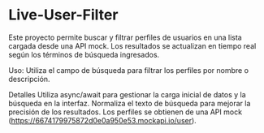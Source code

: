 # Live-User-Filter


Este proyecto permite buscar y filtrar perfiles de usuarios en una lista cargada desde una API mock. Los resultados se actualizan en tiempo real según los términos de búsqueda ingresados.

Uso:
Utiliza el campo de búsqueda para filtrar los perfiles por nombre o descripción.

Detalles
Utiliza async/await para gestionar la carga inicial de datos y la búsqueda en la interfaz.
Normaliza el texto de búsqueda para mejorar la precisión de los resultados.
Los perfiles se obtienen de una API mock (https://6674179975872d0e0a950e53.mockapi.io/user).

